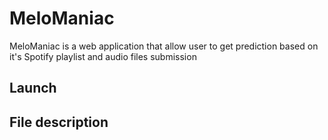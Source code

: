 # MeloManiac

MeloManiac is a web application that allow user to get prediction based on it's Spotify playlist and audio files submission

## Launch

## File description
